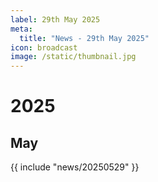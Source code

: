 ```yaml
---
label: 29th May 2025
meta:
  title: "News - 29th May 2025"
icon: broadcast
image: /static/thumbnail.jpg
---
```


# 2025
## May

{{ include "news/20250529" }}